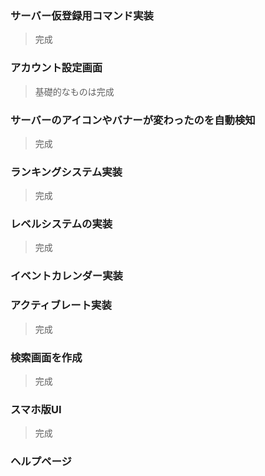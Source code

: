 
### サーバー仮登録用コマンド実装
> 完成

### アカウント設定画面
> 基礎的なものは完成

### サーバーのアイコンやバナーが変わったのを自動検知
> 完成

### ランキングシステム実装
> 完成

### レベルシステムの実装
> 完成

### イベントカレンダー実装

### アクティブレート実装
> 完成

### 検索画面を作成
> 完成

### スマホ版UI
> 完成

### ヘルプページ

